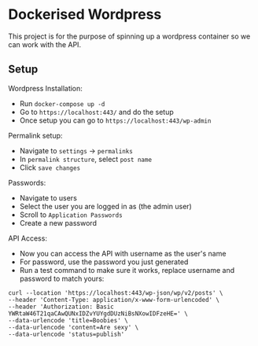 # Dockerised Wordpress
This project is for the purpose of spinning up a wordpress container so we can work with the API. 

## Setup 

Wordpress Installation:
- Run `docker-compose up -d`
- Go to `https://localhost:443/` and do the setup 
- Once setup you can go to `https://localhost:443/wp-admin` 

Permalink setup: 
- Navigate to `settings` -> `permalinks` 
- In `permalink structure`, select `post name` 
- Click `save changes`

Passwords: 
- Navigate to users 
- Select the user you are logged in as (the admin user)
- Scroll to `Application Passwords`
- Create a new password

API Access:
- Now you can access the API with username as the user's name
- For password, use the password you just generated 
- Run a test command to make sure it works, replace username and password to match yours: 
```
curl --location 'https://localhost:443/wp-json/wp/v2/posts' \
--header 'Content-Type: application/x-www-form-urlencoded' \
--header 'Authorization: Basic YWRtaW46T21qaCAwQUNxIDZvYUYgdDUzNiBsNXowIDFzeHE=' \
--data-urlencode 'title=Boobies' \
--data-urlencode 'content=Are sexy' \
--data-urlencode 'status=publish'
```